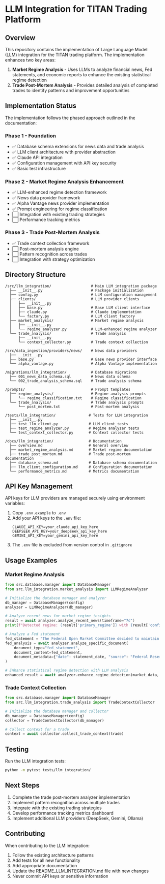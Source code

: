# LLM Integration for TITAN Trading Platform

## Overview

This repository contains the implementation of Large Language Model (LLM) integration for the TITAN trading platform. The implementation enhances two key areas:

1. **Market Regime Analysis** - Uses LLMs to analyze financial news, Fed statements, and economic reports to enhance the existing statistical regime detection
2. **Trade Post-Mortem Analysis** - Provides detailed analysis of completed trades to identify patterns and improvement opportunities

## Implementation Status

The implementation follows the phased approach outlined in the documentation:

### Phase 1 - Foundation
- ✅ Database schema extensions for news data and trade analysis
- ✅ LLM client architecture with provider abstraction
- ✅ Claude API integration
- ✅ Configuration management with API key security
- ✅ Basic test infrastructure

### Phase 2 - Market Regime Analysis Enhancement
- ✅ LLM-enhanced regime detection framework
- ✅ News data provider framework
- ✅ Alpha Vantage news provider implementation
- ✅ Prompt engineering for regime classification
- ⬜ Integration with existing trading strategies
- ⬜ Performance tracking metrics

### Phase 3 - Trade Post-Mortem Analysis
- ✅ Trade context collection framework
- ⬜ Post-mortem analysis engine
- ⬜ Pattern recognition across trades
- ⬜ Integration with strategy optimization

## Directory Structure

```
/src/llm_integration/                  # Main LLM integration package
  ├── __init__.py                      # Package initialization
  ├── config.py                        # LLM configuration management
  ├── clients/                         # LLM provider clients
  │   ├── __init__.py
  │   ├── base.py                      # Base LLM client interface
  │   ├── claude.py                    # Claude implementation
  │   └── factory.py                   # LLM client factory
  ├── market_analysis/                 # Market regime analysis
  │   ├── __init__.py
  │   └── regime_analyzer.py           # LLM-enhanced regime analyzer
  └── trade_analysis/                  # Trade analysis
      ├── __init__.py
      └── context_collector.py         # Trade context collection

/src/data_ingestion/providers/news/    # News data providers
  ├── __init__.py
  ├── base.py                          # Base news provider interface
  └── alpha_vantage.py                 # Alpha Vantage implementation

/migrations/llm_integration/           # Database migrations
  ├── 001_news_data_schema.sql         # News data schema
  └── 002_trade_analysis_schema.sql    # Trade analysis schema

/prompts/                              # Prompt templates
  ├── regime_analysis/                 # Regime analysis prompts
  │   └── regime_classification.txt    # Regime classification
  └── trade_analysis/                  # Trade analysis prompts
      └── post_mortem.txt              # Post-mortem analysis

/tests/llm_integration/               # Tests for LLM integration
  ├── __init__.py
  ├── test_llm_client.py              # LLM client tests
  ├── test_regime_analyzer.py         # Regime analyzer tests
  └── test_context_collector.py       # Context collector tests

/docs/llm_integration/                # Documentation
  ├── overview.md                     # General overview
  ├── market_regime_analysis.md       # Market regime documentation
  ├── trade_post_mortem.md            # Trade post-mortem documentation
  ├── database_schema.md              # Database schema documentation
  ├── llm_client_configuration.md     # Configuration documentation
  └── performance_metrics.md          # Metrics documentation
```

## API Key Management

API keys for LLM providers are managed securely using environment variables:

1. Copy `.env.example` to `.env`
2. Add your API keys to the `.env` file:
   ```
   CLAUDE_API_KEY=your_claude_api_key_here
   DEEPSEEK_API_KEY=your_deepseek_api_key_here
   GEMINI_API_KEY=your_gemini_api_key_here
   ```
3. The `.env` file is excluded from version control in `.gitignore`

## Usage Examples

### Market Regime Analysis

```python
from src.database.manager import DatabaseManager
from src.llm_integration.market_analysis import LLMRegimeAnalyzer

# Initialize the database manager and analyzer
db_manager = DatabaseManager(config)
analyzer = LLMRegimeAnalyzer(db_manager)

# Analyze recent news for market regime insights
result = await analyzer.analyze_recent_news(timeframe="7d")
print(f"Detected regime: {result['primary_regime']} with {result['confidence']}% confidence")

# Analyze a Fed statement
fed_statement = "The Federal Open Market Committee decided to maintain the target range..."
fed_analysis = await analyzer.analyze_specific_document(
    document_type="fed_statement",
    document_content=fed_statement,
    document_metadata={"date": statement_date, "source": "Federal Reserve"}
)

# Enhance statistical regime detection with LLM analysis
enhanced_result = await analyzer.enhance_regime_detection(market_data, macro_data)
```

### Trade Context Collection

```python
from src.database.manager import DatabaseManager
from src.llm_integration.trade_analysis import TradeContextCollector

# Initialize the database manager and collector
db_manager = DatabaseManager(config)
collector = TradeContextCollector(db_manager)

# Collect context for a trade
context = await collector.collect_trade_context(trade)
```

## Testing

Run the LLM integration tests:

```bash
python -m pytest tests/llm_integration/
```

## Next Steps

1. Complete the trade post-mortem analyzer implementation
2. Implement pattern recognition across multiple trades
3. Integrate with the existing trading strategies
4. Develop performance tracking metrics dashboard
5. Implement additional LLM providers (DeepSeek, Gemini, Ollama)

## Contributing

When contributing to the LLM integration:

1. Follow the existing architecture patterns
2. Add tests for all new functionality
3. Add appropriate documentation
4. Update the README_LLM_INTEGRATION.md file with new changes
5. Never commit API keys or sensitive information
